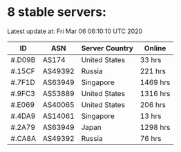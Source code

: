 # 8 stable servers:

Latest update at: Fri Mar 06 06:10:10 UTC 2020

| ID | ASN | Server Country | Online |
| -- | --- | -------------- | ------ |
| #.D09B | AS174 | United States | 33 hrs |
| #.15CF | AS49392 | Russia | 221 hrs |
| #.7F1D | AS63949 | Singapore | 1469 hrs |
| #.9FC3 | AS53889 | United States | 1316 hrs |
| #.E069 | AS40065 | United States | 206 hrs |
| #.4DA9 | AS14061 | Singapore | 13 hrs |
| #.2A79 | AS63949 | Japan | 1298 hrs |
| #.CA8A | AS49392 | Russia | 76 hrs |

